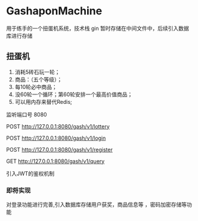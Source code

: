 # GashaponMachine
用于练手的一个扭蛋机系统，技术栈 gin 暂时存储在中间文件中，后续引入数据库进行存储

## 扭蛋机

1. 消耗5砖石玩一轮；
2. 商品：（五个等级）；
3. 每10轮必中商品；
4. 没60轮一个循环；第60轮安排一个最高价值商品；
5. 可以用内存来替代Redis;

监听端口号 8080  

POST   http://127.0.0.1:8080/gash/v1/lottery

POST   http://127.0.0.1:8080/gash/v1/login

POST   http://127.0.0.1:8080/gash/v1/register  

GET    http://127.0.0.1:8080/gash/v1/query


引入JWT的鉴权机制

### 即将实现

对登录功能进行完善,引入数据库存储用户获奖，商品信息等 ，密码加密存储等功能
